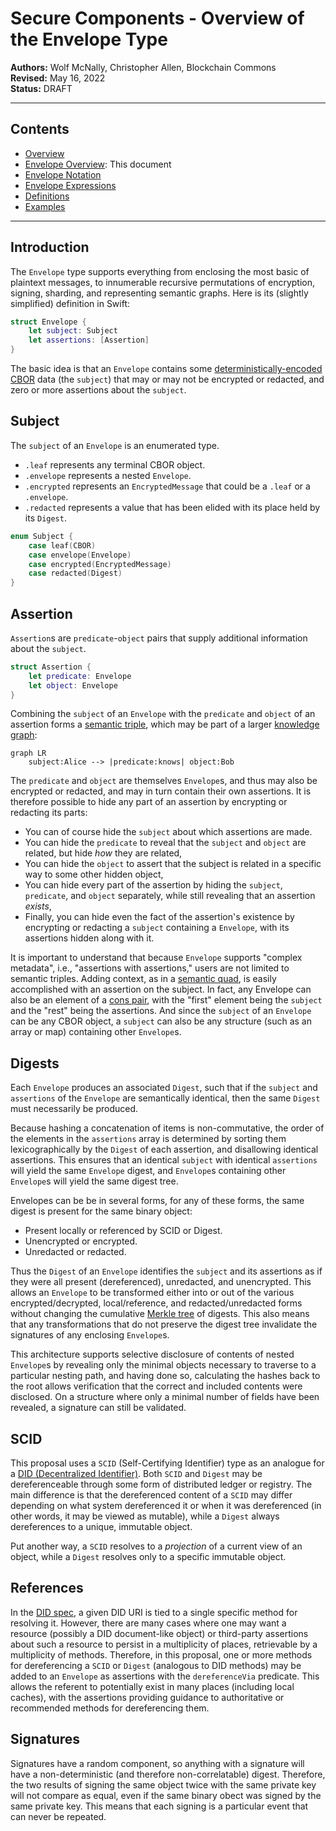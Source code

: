 # Secure Components - Overview of the Envelope Type

**Authors:** Wolf McNally, Christopher Allen, Blockchain Commons</br>
**Revised:** May 16, 2022</br>
**Status:** DRAFT

---

## Contents

* [Overview](1-OVERVIEW.md)
* [Envelope Overview](2-ENVELOPE.md): This document
* [Envelope Notation](3-ENVELOPE-NOTATION.md)
* [Envelope Expressions](4-ENVELOPE-EXPRESSIONS.md)
* [Definitions](5-DEFINITIONS.md)
* [Examples](6-EXAMPLES.md)

---

## Introduction

The `Envelope` type supports everything from enclosing the most basic of plaintext messages, to innumerable recursive permutations of encryption, signing, sharding, and representing semantic graphs. Here is its (slightly simplified) definition in Swift:

```swift
struct Envelope {
    let subject: Subject
    let assertions: [Assertion]
}
```

The basic idea is that an `Envelope` contains some [deterministically-encoded CBOR](https://www.rfc-editor.org/rfc/rfc8949.html#name-deterministically-encoded-c) data (the `subject`) that may or may not be encrypted or redacted, and zero or more assertions about the `subject`.

## Subject

The `subject` of an `Envelope` is an enumerated type.

* `.leaf` represents any terminal CBOR object.
* `.envelope` represents a nested `Envelope`.
* `.encrypted` represents an `EncryptedMessage` that could be a `.leaf` or a `.envelope`.
* `.redacted` represents a value that has been elided with its place held by its `Digest`.

```swift
enum Subject {
    case leaf(CBOR)
    case envelope(Envelope)
    case encrypted(EncryptedMessage)
    case redacted(Digest)
}
```

## Assertion

`Assertion`s are `predicate`-`object` pairs that supply additional information about the `subject`.

```swift
struct Assertion {
    let predicate: Envelope
    let object: Envelope
}
```

Combining the `subject` of an `Envelope` with the `predicate` and `object` of an assertion forms a [semantic triple](https://en.wikipedia.org/wiki/Semantic_triple), which may be part of a larger [knowledge graph](https://en.wikipedia.org/wiki/Knowledge_graph):

```mermaid
graph LR
    subject:Alice --> |predicate:knows| object:Bob
```

The `predicate` and `object` are themselves `Envelope`s, and thus may also be encrypted or redacted, and may in turn contain their own assertions. It is therefore possible to hide any part of an assertion by encrypting or redacting its parts:

* You can of course hide the `subject` about which assertions are made.
* You can hide the `predicate` to reveal that the `subject` and `object` are related, but hide *how* they are related,
* You can hide the `object` to assert that the subject is related in a specific way to some other hidden object,
* You can hide every part of the assertion by hiding the `subject`, `predicate`, and `object` separately, while still revealing that an assertion *exists*,
* Finally, you can hide even the fact of the assertion's existence by encrypting or redacting a `subject` containing a `Envelope`, with its assertions hidden along with it.

It is important to understand that because `Envelope` supports "complex metadata", i.e., "assertions with assertions," users are not limited to semantic triples. Adding context, as in a [semantic quad](https://en.wikipedia.org/wiki/Named_graph#Named_graphs_and_quads), is easily accomplished with an assertion on the subject. In fact, any Envelope can also be an element of a [cons pair](https://en.wikipedia.org/wiki/Cons), with the "first" element being the `subject` and the "rest" being the assertions. And since the `subject` of an `Envelope` can be any CBOR object, a `subject` can also be any structure (such as an array or map) containing other `Envelope`s.

## Digests

Each `Envelope` produces an associated `Digest`, such that if the `subject` and `assertions` of the `Envelope` are semantically identical, then the same `Digest` must necessarily be produced.

Because hashing a concatenation of items is non-commutative, the order of the elements in the `assertions` array is determined by sorting them lexicographically by the `Digest` of each assertion, and disallowing identical assertions. This ensures that an identical `subject` with identical `assertions` will yield the same `Envelope` digest, and `Envelope`s containing other `Envelope`s will yield the same digest tree.

Envelopes can be be in several forms, for any of these forms, the same digest is present for the same binary object:

* Present locally or referenced by SCID or Digest.
* Unencrypted or encrypted.
* Unredacted or redacted.

Thus the `Digest` of an `Envelope` identifies the `subject` and its assertions as if they were all present (dereferenced), unredacted, and unencrypted. This allows an `Envelope` to be transformed either into or out of the various encrypted/decrypted, local/reference, and redacted/unredacted forms without changing the cumulative [Merkle tree](https://en.wikipedia.org/wiki/Merkle_tree) of digests. This also means that any transformations that do not preserve the digest tree invalidate the signatures of any enclosing `Envelope`s.

This architecture supports selective disclosure of contents of nested `Envelope`s by revealing only the minimal objects necessary to traverse to a particular nesting path, and having done so, calculating the hashes back to the root allows verification that the correct and included contents were disclosed. On a structure where only a minimal number of fields have been revealed, a signature can still be validated.

## SCID

This proposal uses a `SCID` (Self-Certifying Identifier) type as an analogue for a [DID (Decentralized Identifier)](https://www.w3.org/TR/did-core). Both `SCID` and `Digest` may be dereferenceable through some form of distributed ledger or registry. The main difference is that the dereferenced content of a `SCID` may differ depending on what system dereferenced it or when it was dereferenced (in other words, it may be viewed as mutable), while a `Digest` always dereferences to a unique, immutable object.

Put another way, a `SCID` resolves to a *projection* of a current view of an object, while a `Digest` resolves only to a specific immutable object.

## References

In the [DID spec](https://www.w3.org/TR/did-core/), a given DID URI is tied to a single specific method for resolving it. However, there are many cases where one may want a resource (possibly a DID document-like object) or third-party assertions about such a resource to persist in a multiplicity of places, retrievable by a multiplicity of methods. Therefore, in this proposal, one or more methods for dereferencing a `SCID` or `Digest` (analogous to DID methods) may be added to an `Envelope` as assertions with the `dereferenceVia` predicate. This allows the referent to potentially exist in many places (including local caches), with the assertions providing guidance to authoritative or recommended methods for dereferencing them.

## Signatures

Signatures have a random component, so anything with a signature will have a non-deterministic (and therefore non-correlatable) digest. Therefore, the two results of signing the same object twice with the same private key will not compare as equal, even if the same binary obect was signed by the same private key. This means that each signing is a particular event that can never be repeated.
